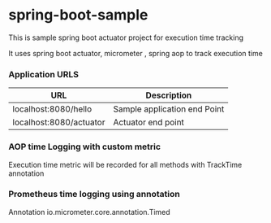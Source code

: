 # spring-boot-sample
This is sample spring boot actuator project for execution time tracking

It uses spring boot actuator, micrometer , spring aop to track execution time

### Application URLS
| URL                        | Description                              |
|----------------------------|------------------------------------------|
| localhost:8080/hello       | Sample application end Point             |
| localhost:8080/actuator    | Actuator end point                       |
    
### AOP time Logging with custom metric
Execution time metric will be recorded for all methods with TrackTime annotation

### Prometheus time logging using annotation
Annotation io.micrometer.core.annotation.Timed



